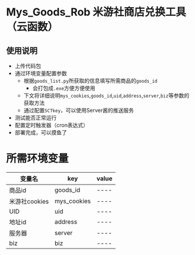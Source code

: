 # Mys_Goods_Rob 米游社商店兑换工具（云函数）  
## 使用说明  
* 上传代码包  
* 通过环境变量配置参数  
  * 根据`goods_list.py`所获取的信息填写所需商品的`goods_id`  
    * 会打包成`.exe`方便方便使用
  * 下文将详细说明`mys_cookies`,`goods_id`,`uid`,`address`,`server`,`biz`等参数的获取方法  
  * 通过配置`SCTkey`，可以使用Server酱的推送服务
* 测试能否正常运行  
* 配置定时触发器（cron表达式）  
* 部署完成，可以摸鱼了  

# 所需环境变量  
|  变量名  |  key  |  value  |
|  ----  | ----  | ----  |
|  商品id  |  goods_id  |  ----  |  
|  米游社cookies  |  mys_cookies  |  ----  |  
|  UID  |  uid  |  ----  |  
|  地址id  |  address  |  ----  |  
|  服务器  |  server  |  ----  |  
|  biz  |  biz  |  ----  |  
